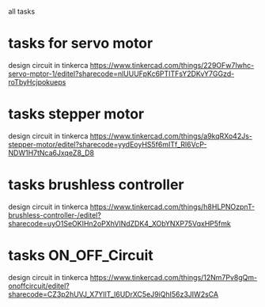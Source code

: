 all tasks

# tasks for servo motor
design circuit in tinkerca
https://www.tinkercad.com/things/229OFw7Iwhc-servo-mptor-1/editel?sharecode=nlUUUFpKc6PTITFsY2DKvY7GGzd-roTbyHcjpokueps

# tasks stepper motor
design circuit in tinkerca
https://www.tinkercad.com/things/a9kqRXo42Js-stepper-motor/editel?sharecode=yydEoyHS5f6mITf_Rl6VcP-NDW1H7tNca6JxqeZ8_D8

# tasks brushless controller
design circuit in tinkerca
https://www.tinkercad.com/things/h8HLPNOzpnT-brushless-controller-/editel?sharecode=uyO1SeOKIHn2oPXhVlNdZDK4_XObYNXP75VqxHP5fmk

# tasks ON_OFF_Circuit
design circuit in tinkerca
https://www.tinkercad.com/things/12Nm7Pv8gQm-onoffcircuit/editel?sharecode=CZ3p2hUVJ_X7YIlT_l6UDrXC5eJ9iQhI56z3JIW2sCA

